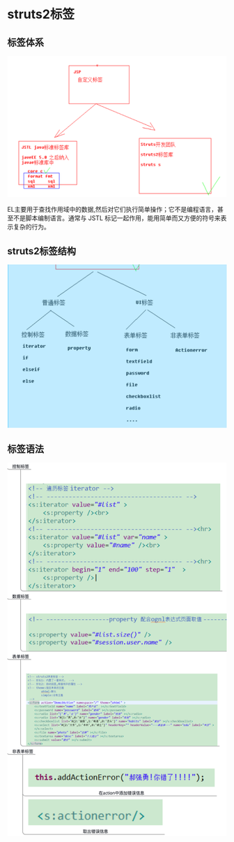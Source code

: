 # struts2标签

## 标签体系

![](../../.gitbook/assets/image%20%2885%29.png)

EL主要用于查找作用域中的数据,然后对它们执行简单操作；它不是编程语言，甚至不是脚本编制语言。通常与 JSTL 标记一起作用，能用简单而又方便的符号来表示复杂的行为。



## struts2标签结构

![](../../.gitbook/assets/image%20%28166%29.png)

## 标签语法

![](../../.gitbook/assets/image%20%2893%29.png)

